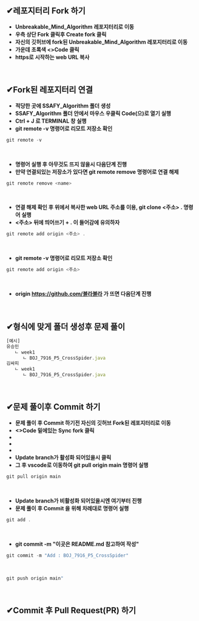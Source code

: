 ## ✔레포지터리 Fork 하기
- **Unbreakable_Mind_Algorithm 레포지터리로 이동**
- **우측 상단 Fork 클릭후 Create fork 클릭**
- **자신의 깃허브에 fork된 Unbreakable_Mind_Algorithm 레포지터리로 이동**
- **가운데 초록색 <>Code 클릭**
- **https로 시작하는 web URL 복사**

<br/>



## ✔Fork된 레포지터리 연결
- **적당한 곳에 SSAFY_Algorithm 폴더 생성**
- **SSAFY_Algorithm 폴더 안에서 마우스 우클릭 Code(으)로 열기 실행**
- **Ctrl + J 로 TERMINAL 창 실행**
- **git remote -v 명령어로 리모트 저장소 확인**

 ```jsx
git remote -v 
```

<br/>

- **명령어 실행 후 아무것도 뜨지 않을시 다음단계 진행**
- **만약 연결되있는 저장소가 있다면 git remote remove 명령어로 연결 해제**

 ```jsx
git remote remove <name>
```

<br/>

- **연결 해제 확인 후 위에서 복사한 web URL 주소를 이용, git clone <주소> .  명령어 실행**
- **<주소> 뒤에 띄어쓰기 + . 이 들어감에 유의하자**

 ```jsx
git remote add origin <주소> .
```

<br/>

- **git remote -v 명령어로 리모트 저장소 확인**

 ```jsx
git remote add origin <주소>
```

<br/>

- **origin https://github.com/블라블라 가 뜨면 다음단계 진행**

<br/>



## ✔형식에 맞게 폴더 생성후 문제 풀이
```jsx
[예시]
유승민
   ㄴ week1
      ㄴ BOJ_7916_P5_CrossSpider.java
김싸피
   ㄴ week1
      ㄴ BOJ_7916_P5_CrossSpider.java
```

<br/>



## ✔문제 풀이후 Commit 하기
- **문제 풀이 후 Commit 하기전 자신의 깃허브 Fork된 레포지터리로 이동**
- **<>Code 밑에있는 Sync fork 클릭**
- 
- <br/>
- 
- **Update branch가 활성화 되어있을시 클릭**
- **그 후 vscode로 이동하여 git pull origin main 명령어 실행**

 ```jsx
git pull origin main
```

<br/>

- **Update branch가 비활성화 되어있을시엔 여기부터 진행**
- **문제 풀이 후 Commit 을 위해 차례대로 명령어 실행**

 ```jsx
git add .
```

<br/>

- **git commit -m "이곳은 README.md 참고하여 작성"**
 ```jsx
git commit -m "Add : BOJ_7916_P5_CrossSpider"
```

<br/>

 ```jsx
git push origin main"
```

<br/>


## ✔Commit 후 Pull Request(PR) 하기




